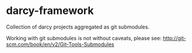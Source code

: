 # darcy-framework

Collection of darcy projects aggregated as git submodules.

Working with git submodules is not without caveats, please see: http://git-scm.com/book/en/v2/Git-Tools-Submodules
